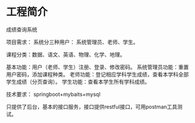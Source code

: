 # 工程简介
成绩查询系统

项目需求：
系统分三种用户：
系统管理员、老师、学生。

课程分类：数据、语文、英语、物理、化学、地理。

基本功能：用户（老师、学生）注册、登录、修改密码。
系统管理员功能：重置用户密码，添加课程种类。
老师功能：登记相应学科学生成绩，查看本学科全部学生成绩（分页查询）。
学生功能：查看本学生所有学科成绩。

技术要求：
springboot+mybaits+mysql

只提供了后台，基本的接口服务，接口提供restful接口，可用postman工具测试。



